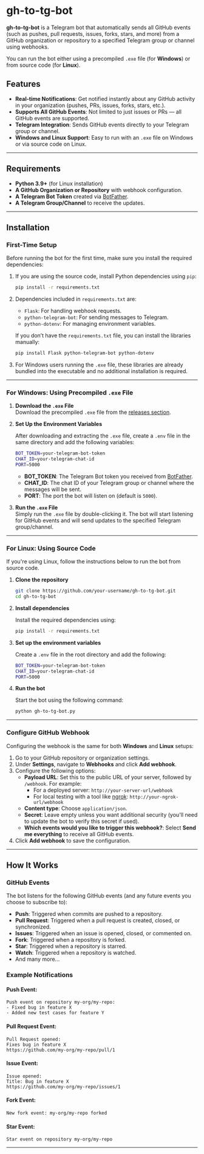 # gh-to-tg-bot

**gh-to-tg-bot** is a Telegram bot that automatically sends all GitHub events (such as pushes, pull requests, issues, forks, stars, and more) from a GitHub organization or repository to a specified Telegram group or channel using webhooks.

You can run the bot either using a precompiled `.exe` file (for **Windows**) or from source code (for **Linux**).

## Features

- **Real-time Notifications**: Get notified instantly about any GitHub activity in your organization (pushes, PRs, issues, forks, stars, etc.).
- **Supports All GitHub Events**: Not limited to just issues or PRs — all GitHub events are supported.
- **Telegram Integration**: Sends GitHub events directly to your Telegram group or channel.
- **Windows and Linux Support**: Easy to run with an `.exe` file on Windows or via source code on Linux.

---

## Requirements

- **Python 3.9+** (for Linux installation)
- **A GitHub Organization or Repository** with webhook configuration.
- **A Telegram Bot Token** created via [BotFather](https://core.telegram.org/bots#botfather).
- **A Telegram Group/Channel** to receive the updates.

---

## Installation

### First-Time Setup

Before running the bot for the first time, make sure you install the required dependencies:

1. If you are using the source code, install Python dependencies using `pip`:

   ```bash
   pip install -r requirements.txt
   ```

2. Dependencies included in `requirements.txt` are:
   - `Flask`: For handling webhook requests.
   - `python-telegram-bot`: For sending messages to Telegram.
   - `python-dotenv`: For managing environment variables.

   If you don’t have the `requirements.txt` file, you can install the libraries manually:

   ```bash
   pip install Flask python-telegram-bot python-dotenv
   ```

3. For Windows users running the `.exe` file, these libraries are already bundled into the executable and no additional installation is required.

---

### For Windows: Using Precompiled `.exe` File

1. **Download the `.exe` File**  
   Download the precompiled `.exe` file from the [releases section](https://github.com/your-username/gh-to-tg-bot/releases).

2. **Set Up the Environment Variables**

   After downloading and extracting the `.exe` file, create a `.env` file in the same directory and add the following variables:

   ```bash
   BOT_TOKEN=your-telegram-bot-token
   CHAT_ID=your-telegram-chat-id
   PORT=5000
   ```

   - **BOT_TOKEN**: The Telegram Bot token you received from [BotFather](https://core.telegram.org/bots#botfather).
   - **CHAT_ID**: The chat ID of your Telegram group or channel where the messages will be sent.
   - **PORT**: The port the bot will listen on (default is `5000`).

3. **Run the `.exe` File**  
   Simply run the `.exe` file by double-clicking it. The bot will start listening for GitHub events and will send updates to the specified Telegram group/channel.

---

### For Linux: Using Source Code

If you're using Linux, follow the instructions below to run the bot from source code.

1. **Clone the repository**

   ```bash
   git clone https://github.com/your-username/gh-to-tg-bot.git
   cd gh-to-tg-bot
   ```

2. **Install dependencies**

   Install the required dependencies using:

   ```bash
   pip install -r requirements.txt
   ```

3. **Set up the environment variables**

   Create a `.env` file in the root directory and add the following:

   ```bash
   BOT_TOKEN=your-telegram-bot-token
   CHAT_ID=your-telegram-chat-id
   PORT=5000
   ```

4. **Run the bot**

   Start the bot using the following command:

   ```bash
   python gh-to-tg-bot.py
   ```

---

### Configure GitHub Webhook

Configuring the webhook is the same for both **Windows** and **Linux** setups:

1. Go to your GitHub repository or organization settings.
2. Under **Settings**, navigate to **Webhooks** and click **Add webhook**.
3. Configure the following options:
   - **Payload URL**: Set this to the public URL of your server, followed by `/webhook`. For example:
     - For a deployed server: `http://your-server-url/webhook`
     - For local testing with a tool like [ngrok](https://ngrok.com/): `http://your-ngrok-url/webhook`
   - **Content type**: Choose `application/json`.
   - **Secret**: Leave empty unless you want additional security (you'll need to update the bot to verify this secret if used).
   - **Which events would you like to trigger this webhook?**: Select **Send me everything** to receive all GitHub events.
4. Click **Add webhook** to save the configuration.

---

## How It Works

### GitHub Events

The bot listens for the following GitHub events (and any future events you choose to subscribe to):

- **Push**: Triggered when commits are pushed to a repository.
- **Pull Request**: Triggered when a pull request is created, closed, or synchronized.
- **Issues**: Triggered when an issue is opened, closed, or commented on.
- **Fork**: Triggered when a repository is forked.
- **Star**: Triggered when a repository is starred.
- **Watch**: Triggered when a repository is watched.
- And many more...

### Example Notifications

#### Push Event:
```
Push event on repository my-org/my-repo:
- Fixed bug in feature X
- Added new test cases for feature Y
```

#### Pull Request Event:
```
Pull Request opened:
Fixes bug in feature X
https://github.com/my-org/my-repo/pull/1
```

#### Issue Event:
```
Issue opened:
Title: Bug in feature X
https://github.com/my-org/my-repo/issues/1
```

#### Fork Event:
```
New fork event: my-org/my-repo forked
```

#### Star Event:
```
Star event on repository my-org/my-repo
```

---